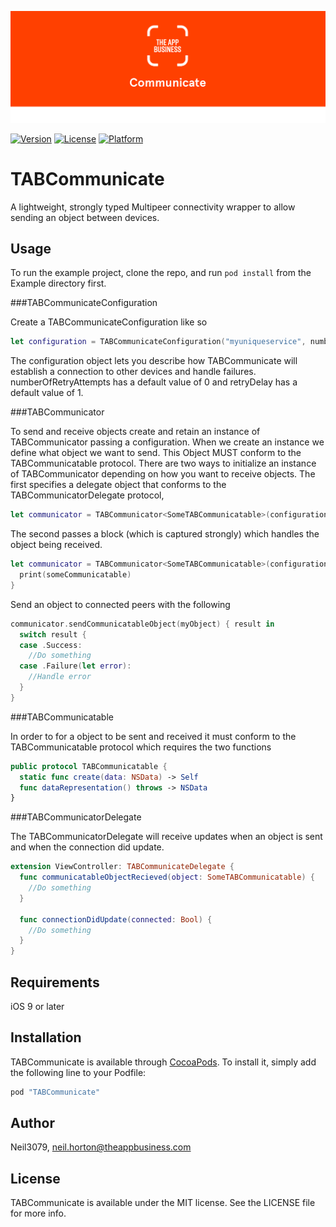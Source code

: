 ![The App Business](https://github.com/theappbusiness/TABCommunicate/blob/master/Banner.png)

[![Version](https://img.shields.io/cocoapods/v/TABCommunicate.svg?style=flat)](http://cocoapods.org/pods/TABCommunicate)
[![License](https://img.shields.io/cocoapods/l/TABCommunicate.svg?style=flat)](http://cocoapods.org/pods/TABCommunicate)
[![Platform](https://img.shields.io/cocoapods/p/TABCommunicate.svg?style=flat)](http://cocoapods.org/pods/TABCommunicate)

# TABCommunicate

A lightweight, strongly typed Multipeer connectivity wrapper to allow sending an object between devices.

## Usage

To run the example project, clone the repo, and run `pod install` from the Example directory first.

###TABCommunicateConfiguration

Create a TABCommunicateConfiguration like so

```swift
let configuration = TABCommunicateConfiguration("myuniqueservice", numberOfRetryAttempts: 3, retryDelay: 1, password: "password")
```

The configuration object lets you describe how TABCommunicate will establish a connection to other devices and handle failures. numberOfRetryAttempts has a default value of 0 and retryDelay has a default value of 1.

###TABCommunicator

To send and receive objects create and retain an instance of TABCommunicator passing a configuration. When we create an instance we define what object we want to send. This Object MUST conform to the TABCommunicatable protocol. There are two ways to initialize an instance of TABCommunicator depending on how you want to receive objects. The first specifies a delegate object that conforms to the TABCommunicatorDelegate protocol,

```swift
let communicator = TABCommunicator<SomeTABCommunicatable>(configuration, delegate: self)
```

The second passes a block (which is captured strongly) which handles the object being received.

```swift
let communicator = TABCommunicator<SomeTABCommunicatable>(configuration) { someCommunicatable in
  print(someCommunicatable)
}
```

Send an object to connected peers with the following

```swift
communicator.sendCommunicatableObject(myObject) { result in
  switch result {
  case .Success:
    //Do something
  case .Failure(let error):
    //Handle error
  }
}
```

###TABCommunicatable

In order to for a object to be sent and received it must conform to the TABCommunicatable protocol which requires the two functions

```swift
public protocol TABCommunicatable {
  static func create(data: NSData) -> Self
  func dataRepresentation() throws -> NSData
}
```

###TABCommunicatorDelegate

The TABCommunicatorDelegate will receive updates when an object is sent and when the connection did update.

```swift
extension ViewController: TABCommunicateDelegate {
  func communicatableObjectRecieved(object: SomeTABCommunicatable) {
    //Do something
  }

  func connectionDidUpdate(connected: Bool) {
    //Do something
  }
}
```

## Requirements

iOS 9 or later

## Installation

TABCommunicate is available through [CocoaPods](http://cocoapods.org). To install
it, simply add the following line to your Podfile:

```ruby
pod "TABCommunicate"
```

## Author

Neil3079, neil.horton@theappbusiness.com

## License

TABCommunicate is available under the MIT license. See the LICENSE file for more info.
